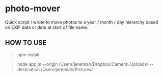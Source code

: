 photo-mover
===========

Quick script I wrote to move photos to a year / month / day hierarchy based on EXIF data or date at start of file name.


HOW TO USE
----------
> npm install

> node app.js --origin /Users/jeremiah/Dropbox/Camera\ Uploads/ --destination /Users/jeremiah/Pictures/
